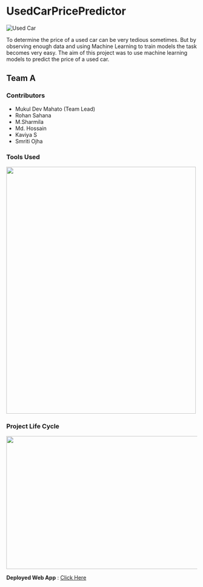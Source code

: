 # UsedCarPricePredictor
![Used Car](https://images-na.ssl-images-amazon.com/images/I/51NJnJ7E4CL.png)

To determine the price of a used car can be very tedious sometimes. But by observing enough data and using Machine Learning to train models the task becomes very easy.
The aim of this project was to use machine learning models to predict the price of a used car. 


## Team A

### Contributors

- Mukul Dev Mahato (Team Lead)
- Rohan Sahana
- M.Sharmila
- Md. Hossain
- Kaviya S
- Smriti Ojha

### Tools Used

<img src="https://user-images.githubusercontent.com/91614033/169650094-8b116fab-e03e-4082-b61e-8728a79bf655.png" width = 500 height = 650>

### Project Life Cycle

<img src ="https://user-images.githubusercontent.com/91614033/169650157-b6adb815-d2ae-470a-9f91-e714f38c8a8e.jpeg" width = 850 height = 350>


**Deployed Web App** :  [Click Here](https://used-car-pricepred.herokuapp.com/)
